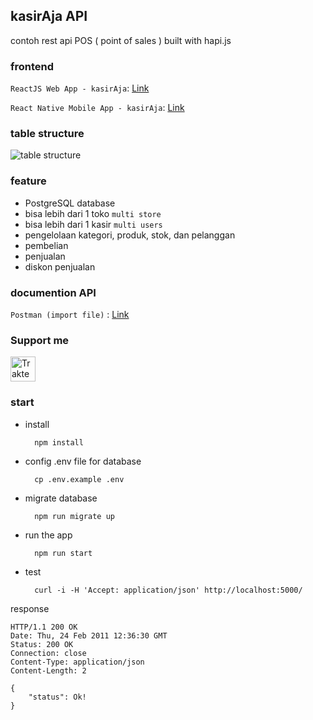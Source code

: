 ## kasirAja API
contoh rest api POS ( point of sales ) built with hapi.js

### frontend
`ReactJS Web App - kasirAja`: [Link](https://github.com/ajikamaludin/react-kasiraja-web)

`React Native Mobile App - kasirAja`: [Link](https://github.com/ajikamaludin/react-native-kasiraja-mobile)

### table structure
![table structure](https://github.com/ajikamaludin/hapi-kasiraja-api/raw/dev/documents/tables.png)
### feature
- PostgreSQL database
- bisa lebih dari 1 toko `multi store`
- bisa lebih dari 1 kasir `multi users`
- pengelolaan kategori, produk, stok, dan pelanggan
- pembelian
- penjualan
- diskon penjualan

### documention API
`Postman (import file)` : [Link](https://github.com/ajikamaludin/hapi-kasiraja-api/tree/dev/documents/postman-collection)

### Support me

<a href="https://trakteer.id/ajikamaludin" target="_blank"><img id="wse-buttons-preview" src="https://cdn.trakteer.id/images/embed/trbtn-blue-2.png" height="40" style="border:0px;height:40px;" alt="Trakteer Saya"></a>


### start 
- install

        npm install

- config .env file for database

        cp .env.example .env

- migrate database

        npm run migrate up

- run the app

        npm run start

- test

        curl -i -H 'Accept: application/json' http://localhost:5000/

response

    HTTP/1.1 200 OK
    Date: Thu, 24 Feb 2011 12:36:30 GMT
    Status: 200 OK
    Connection: close
    Content-Type: application/json
    Content-Length: 2

    {
	    "status": Ok!
    }
